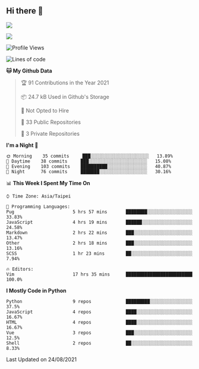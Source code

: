 ## Hi there 👋

![](https://github-readme-stats.vercel.app/api?username=CSY54&theme=nord&show_icons=true)

![](https://github-readme-stats.vercel.app/api/top-langs/?username=CSY54&theme=nord&layout=compact&card_width=445)

<!--START_SECTION:waka-->
![Profile Views](http://img.shields.io/badge/Profile%20Views-5-blue)

![Lines of code](https://img.shields.io/badge/From%20Hello%20World%20I%27ve%20Written-118709%20lines%20of%20code-blue)

**🐱 My Github Data** 

> 🏆 91 Contributions in the Year 2021
 > 
> 📦 24.7 kB Used in Github's Storage 
 > 
> 🚫 Not Opted to Hire
 > 
> 📜 33 Public Repositories 
 > 
> 🔑 3 Private Repositories  
 > 
**I'm a Night 🦉** 

```text
🌞 Morning    35 commits     ███░░░░░░░░░░░░░░░░░░░░░░   13.89% 
🌆 Daytime    38 commits     ███░░░░░░░░░░░░░░░░░░░░░░   15.08% 
🌃 Evening    103 commits    ██████████░░░░░░░░░░░░░░░   40.87% 
🌙 Night      76 commits     ███████░░░░░░░░░░░░░░░░░░   30.16%

```


📊 **This Week I Spent My Time On** 

```text
⌚︎ Time Zone: Asia/Taipei

💬 Programming Languages: 
Pug                      5 hrs 57 mins       ████████░░░░░░░░░░░░░░░░░   33.83% 
JavaScript               4 hrs 19 mins       ██████░░░░░░░░░░░░░░░░░░░   24.58% 
Markdown                 2 hrs 22 mins       ███░░░░░░░░░░░░░░░░░░░░░░   13.47% 
Other                    2 hrs 18 mins       ███░░░░░░░░░░░░░░░░░░░░░░   13.16% 
SCSS                     1 hr 23 mins        ██░░░░░░░░░░░░░░░░░░░░░░░   7.94%

🔥 Editors: 
Vim                      17 hrs 35 mins      █████████████████████████   100.0%

```

**I Mostly Code in Python** 

```text
Python                   9 repos             █████████░░░░░░░░░░░░░░░░   37.5% 
JavaScript               4 repos             ████░░░░░░░░░░░░░░░░░░░░░   16.67% 
HTML                     4 repos             ████░░░░░░░░░░░░░░░░░░░░░   16.67% 
Vue                      3 repos             ███░░░░░░░░░░░░░░░░░░░░░░   12.5% 
Shell                    2 repos             ██░░░░░░░░░░░░░░░░░░░░░░░   8.33%

```



 Last Updated on 24/08/2021
<!--END_SECTION:waka-->

<!--
**CSY54/CSY54** is a ✨ _special_ ✨ repository because its `README.md` (this file) appears on your GitHub profile.

Here are some ideas to get you started:

- 🔭 I’m currently working on ...
- 🌱 I’m currently learning ...
- 👯 I’m looking to collaborate on ...
- 🤔 I’m looking for help with ...
- 💬 Ask me about ...
- 📫 How to reach me: ...
- 😄 Pronouns: ...
- ⚡ Fun fact: ...
-->
